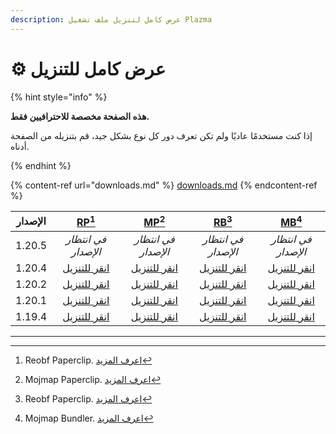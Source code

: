 ```yaml
---
description: عرض كامل لتنزيل ملف تشغيل Plazma
---
```


# ⚙️ عرض كامل للتنزيل

{% hint style="info" %}

**هذه الصفحة مخصصة للاحترافيين فقط.**

إذا كنت مستخدمًا عاديًا ولم تكن تعرف دور كل نوع بشكل جيد،
قم بتنزيله من الصفحة أدناه.

{% endhint %}

{% content-ref url="downloads.md" %}
[downloads.md](downloads.md)
{% endcontent-ref %}

| الإصدار |                                                       [RP](#user-content-fn-1)[^1]                                                       |                                                        [MP](#user-content-fn-2)[^2]                                                       |                                                      [RB](#user-content-fn-3)[^3]                                                      |                                                       [MB](#user-content-fn-4)[^4]                                                      |
| :-----: | :--------------------------------------------------------------------------------------------------------------------------------------: | :---------------------------------------------------------------------------------------------------------------------------------------: | :------------------------------------------------------------------------------------------------------------------------------------: | :-------------------------------------------------------------------------------------------------------------------------------------: |
|  1.20.5 |                                                            _في انتظار الإصدار_                                                           |                                                            _في انتظار الإصدار_                                                            |                                                           _في انتظار الإصدار_                                                          |                                                           _في انتظار الإصدار_                                                           |
|  1.20.4 | [انقر للتنزيل](https://github.com/PlazmaMC/Plazma/releases/download/build/1.19.4/latest/plazma-paperclip-1.20.4-R0.1-SNAPSHOT-reobf.jar) | [انقر للتنزيل](https://github.com/PlazmaMC/Plazma/releases/download/build/1.19.4/latest/plazma-paperclip-1.20.4-R0.1-SNAPSHOT-mojmap.jar) | [انقر للتنزيل](https://github.com/PlazmaMC/Plazma/releases/download/build/1.19.4/latest/plazma-bundler-1.20.4-R0.1-SNAPSHOT-reobf.jar) | [انقر للتنزيل](https://github.com/PlazmaMC/Plazma/releases/download/build/1.19.4/latest/plazma-bundler-1.20.4-R0.1-SNAPSHOT-mojmap.jar) |
|  1.20.2 | [انقر للتنزيل](https://github.com/PlazmaMC/Plazma/releases/download/build/1.19.4/latest/plazma-paperclip-1.20.2-R0.1-SNAPSHOT-reobf.jar) | [انقر للتنزيل](https://github.com/PlazmaMC/Plazma/releases/download/build/1.19.4/latest/plazma-paperclip-1.20.2-R0.1-SNAPSHOT-mojmap.jar) | [انقر للتنزيل](https://github.com/PlazmaMC/Plazma/releases/download/build/1.19.4/latest/plazma-bundler-1.20.2-R0.1-SNAPSHOT-reobf.jar) | [انقر للتنزيل](https://github.com/PlazmaMC/Plazma/releases/download/build/1.19.4/latest/plazma-bundler-1.20.2-R0.1-SNAPSHOT-mojmap.jar) |
|  1.20.1 | [انقر للتنزيل](https://github.com/PlazmaMC/Plazma/releases/download/build/1.19.4/latest/plazma-paperclip-1.20.1-R0.1-SNAPSHOT-reobf.jar) | [انقر للتنزيل](https://github.com/PlazmaMC/Plazma/releases/download/build/1.19.4/latest/plazma-paperclip-1.20.1-R0.1-SNAPSHOT-mojmap.jar) | [انقر للتنزيل](https://github.com/PlazmaMC/Plazma/releases/download/build/1.19.4/latest/plazma-bundler-1.20.1-R0.1-SNAPSHOT-reobf.jar) | [انقر للتنزيل](https://github.com/PlazmaMC/Plazma/releases/download/build/1.19.4/latest/plazma-bundler-1.20.1-R0.1-SNAPSHOT-mojmap.jar) |
|  1.19.4 | [انقر للتنزيل](https://github.com/PlazmaMC/Plazma/releases/download/build/1.19.4/latest/plazma-paperclip-1.19.4-R0.1-SNAPSHOT-reobf.jar) | [انقر للتنزيل](https://github.com/PlazmaMC/Plazma/releases/download/build/1.19.4/latest/plazma-paperclip-1.19.4-R0.1-SNAPSHOT-mojmap.jar) | [انقر للتنزيل](https://github.com/PlazmaMC/Plazma/releases/download/build/1.19.4/latest/plazma-bundler-1.19.4-R0.1-SNAPSHOT-reobf.jar) | [انقر للتنزيل](https://github.com/PlazmaMC/Plazma/releases/download/build/1.19.4/latest/plazma-bundler-1.19.4-R0.1-SNAPSHOT-mojmap.jar) |

***

[^1]: Reobf Paperclip. [اعرف المزيد](/about/administration/getting-started#id-2)

[^2]: Mojmap Paperclip. [اعرف المزيد](/about/administration/getting-started#id-2)

[^3]: Reobf Paperclip. [اعرف المزيد](/about/administration/getting-started#id-2)

[^4]: Mojmap Bundler. [اعرف المزيد](/about/administration/getting-started#id-2)
